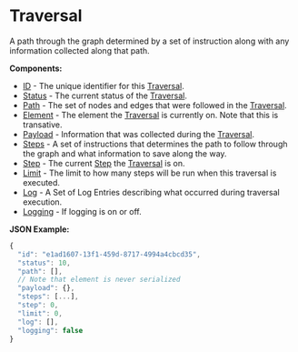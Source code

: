 # Traversal
A path through the graph determined by a set of instruction along with any information collected along that path.

**Components:**

* [ID](traversal-id.md) - The unique identifier for this [Traversal](traversal.md).
* [Status](status.md) - The current status of the [Traversal](traversal.md).
* [Path](path.md) - The set of nodes and edges that were followed in the [Traversal](traversal.md).
* [Element](element.md) - The element the [Traversal](traversal.md) is currently on. Note that this is transative.
* [Payload](payload.md) - Information that was collected during the [Traversal](traversal.md).
* [Steps](steps.md) - A set of instructions that determines the path to follow through the graph and what information to save along the way.
* [Step](step.md) - The current [Step](steps.md) the [Traversal](traversal.md) is on.
* [Limit](limit.md) - The limit to how many steps will be run when this traversal is executed.
* [Log](log.md) - A Set of Log Entries describing what occurred during traversal execution.
* [Logging](logging.md) - If logging is on or off.

**JSON Example:**

````javascript
{
  "id": "e1ad1607-13f1-459d-8717-4994a4cbcd35",
  "status": 10,
  "path": [],
  // Note that element is never serialized
  "payload": {},
  "steps": [...],
  "step": 0,
  "limit": 0,
  "log": [],
  "logging": false
}
````
